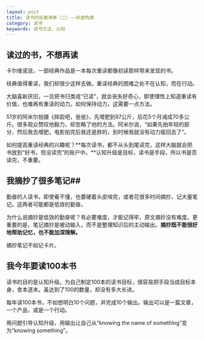 ```yaml
---
layout: post
title: 读书的反面清单（二）——非虚构类
category: 读书
keywords: 读书方法，认知
---
```



## 读过的书，不想再读 ##
卡尔维诺说，一部经典作品是一本每次重读都像初读那样带来发现的书。

经典值得重读，我们却很少这样去做。重读经典的困难之处不在认知，而在行动。

大脑喜新厌旧，一旦把书归类成“已读”，就会丧失好奇心，即使理性上知道重读有价值，也难再有重读的动力。如何保持动力，这需要一点方法。

51岁的阿米尔拍摄《摔跤吧，爸爸》，先增肥到97公斤，后花5个月减成70多公斤。很多观众赞叹他毅力，却忽略了他的方法。阿米尔说，“如果先拍年轻的部分，然后我去增肥，电影拍完后我还是胖的，到时候我就没有动力瘦回去了”。

如何提高重读经典的兴趣呢？**每次读书，都不从头到尾读完，这样大脑就会把书放到“好书，但没读完”的账户中。**认知升级是目标，读书是手段，所以书是否读完，不重要。

## 我摘抄了很多笔记##
勤奋的人读书，即使看不懂，也要硬着头皮啃完，或者花很多时间摘抄，记大量笔记。这两者可能都是低效的勤奋。

为什么说摘抄是低效的勤奋呢？有必要难度，才能记得牢，原文摘抄没有难度。更重要的是，笔记摘抄是被动输入，而不是整理知识后的主动输出。**摘抄既不能很好地帮助记忆，也不能加深理解。**

摘抄笔记不如记卡片。

## 我今年要读100本书 ##

读书的目的是认知升级。为自己制定100本的读书目标，很容易把手段当成目标本身，舍本逐末。虽达到了100的数量，却没有多大长进。

每年读100本书，不如想明白10个问题，并完成10个输出。输出可以是一篇文章，一个产品，或是一个行动。

用问题引导认知升级，用输出让自己从“knowing the name of something”变为“knowing something”。

